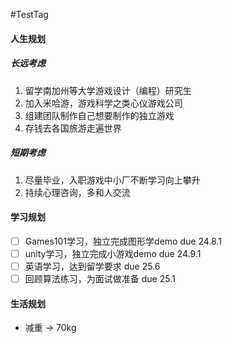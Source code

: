 #TestTag
#### 人生规划
##### 长远考虑
1. 留学南加州等大学游戏设计（编程）研究生
2. 加入米哈游，游戏科学之类心仪游戏公司
3. 组建团队制作自己想要制作的独立游戏
4. 存钱去各国旅游走遍世界

##### 短期考虑
1. 尽量毕业，入职游戏中小厂不断学习向上攀升
2. 持续心理咨询，多和人交流

#### 学习规划
- [ ] Games101学习，独立完成图形学demo   due 24.8.1
- [ ] unity学习，独立完成小游戏demo            due 24.9.1
- [ ] 英语学习，达到留学要求                          due 25.6
- [ ] 回顾算法练习，为面试做准备                   due 25.1

#### 生活规划
* 减重 -> 70kg
